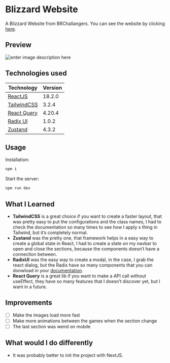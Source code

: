 # Blizzard Website

A Blizzard Website from BRChallangers. You can see the website by clicking [here](http://blizzard-site.vercel.app).

## Preview
![enter image description here](https://imgur.com/voqGRVI.png)
## Technologies used

|Technology|Version  |
|--|--|
|[ReactJS](https://react.dev/)|18.2.0|
| [TailwindCSS](https://tailwindcss.com/) | 3.2.4 |
| [React Query](https://react-query-v3.tanstack.com/) | 4.20.4 |
| [Radix UI](https://www.radix-ui.com/) | 1.0.2 |
| [Zustand](https://zustand-demo.pmnd.rs/) | 4.3.2 |


## Usage

Installation:

```bash
npm i
```

Start the server:

```bash
npm run dev
```

## What I Learned

- **TailwindCSS** is a great choice if you want to create a faster layout, that was pretty easy to put the configurations and the class names, I had to check the documentation so many times to see how I apply x thing in Tailwind, but it’s completely normal.
- **Zustand** was the pretty one, that framework helps in a easy way to create a global state in React, I had to create a state on my navbar to open and close the sections, because the components doesn’t have a connection between.
- **RadixUI** was the easy way to create a modal, in the case, I grab the react dialog, but the Radix have so many components that you can donwload in your [documentation](https://www.radix-ui.com/docs/primitives/overview/introduction).
- **React Query** is a great lib if you want to make a API call without useEffect, they have so many features that I doesn’t discover yet, but I want in a future.

## Improvements

- [ ]  Make the images load more fast
- [ ]  Make more animations between the games when the section change
- [ ]  The last section was weird on mobile

## What would I do differently

- It was probably better to init the project with NextJS.
